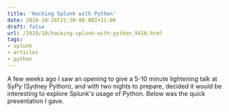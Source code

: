 ```yaml
---
title: 'Hacking Splunk with Python'
date: 2010-10-28T21:30:00.002+11:00
draft: false
url: /2010/10/hacking-splunk-with-python_9416.html
tags: 
- splunk
- articles
- python
---
```


A few weeks ago I saw an opening to give a 5-10 minute lightening talk at SyPy (Sydney Python), and with two nights to prepare, decided it would be interesting to explore Splunk's usage of Python. Below was the quick presentation I gave.